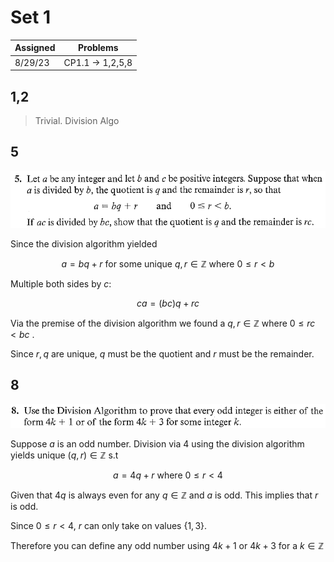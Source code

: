 # Set 1

| Assigned | Problems         |
| -------- | ---------------- |
| 8/29/23  | CP1.1 -> 1,2,5,8 |

## 1,2

> Trivial. Division Algo


##  5
![1.1.5](../Problems/1.1.5.png)

Since the division algorithm yielded 

$$
a = bq + r \text{ for some unique } q, r \in \mathbb{Z} \text{ where } 0 \leq r \lt b 
$$

Multiple both sides by $c$:

$$
ca = (bc)q + rc
$$

Via the premise of the division algorithm we found a  $q, r \in \mathbb{Z}$ where $0 \leq rc \lt bc$ . 

Since $r, q$ are unique, $q$ must be the quotient and $r$ must be the remainder. 

## 8
![1.1.8](../Problems/1.1.8.png)

Suppose $a$ is an odd number. Division via 4 using the division algorithm yields unique $(q, r) \in \mathbb{Z}$ s.t

$$
a = 4q + r \text{ where } 0 \leq r \lt 4
$$

Given that $4q$ is always even for any $q\in\mathbb{Z}$ and $a$ is odd. This implies that $r$ is odd. 

Since $0 \leq r \lt 4$, $r$ can only take on values $\{1, 3\}$.

Therefore you can define any odd number using $4k+1$ or $4k+3$ for a $k \in \mathbb{Z}$  